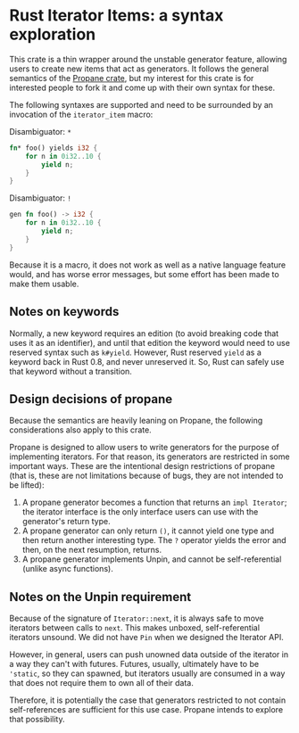 # Rust Iterator Items: a syntax exploration

This crate is a thin wrapper around the unstable generator feature, allowing users to create new 
items that act as generators. It follows the general semantics of the [Propane crate][propane], but my
interest for this crate is for interested people to fork it and come up with their own syntax for
these.

[propane]: https://github.com/withoutboats/propane

The following syntaxes are supported and need to be surrounded by an invocation of the
`iterator_item` macro:

Disambiguator: `*`

```rust
fn* foo() yields i32 {
    for n in 0i32..10 {
        yield n;
    }
}
```

Disambiguator: `!`

```rust
gen fn foo() -> i32 {
    for n in 0i32..10 {
        yield n;
    }
}
```

Because it is a macro, it does not work as well as a native language feature would, and has worse
error messages, but some effort has been made to make them usable.

## Notes on keywords

Normally, a new keyword requires an edition (to avoid breaking code that uses
it as an identifier), and until that edition the keyword would need to use
reserved syntax such as `k#yield`. However, Rust reserved `yield` as a keyword
back in Rust 0.8, and never unreserved it. So, Rust can safely use that keyword
without a transition.

## Design decisions of propane

Because the semantics are heavily leaning on Propane, the following considerations also apply to
this crate.

Propane is designed to allow users to write generators for the purpose of implementing iterators.
For that reason, its generators are restricted in some important ways. These are the intentional
design restrictions of propane (that is, these are not limitations because of bugs, they are not
intended to be lifted):

1. A propane generator becomes a function that returns an `impl Iterator`; the iterator interface is
   the only interface users can use with the generator's return type.
2. A propane generator can only return `()`, it cannot yield one type and then return another
   interesting type. The `?` operator yields the error and then, on the next resumption, returns.
3. A propane generator implements Unpin, and cannot be self-referential (unlike async functions).

## Notes on the Unpin requirement

Because of the signature of `Iterator::next`, it is always safe to move iterators between calls to
`next`. This makes unboxed, self-referential iterators unsound. We did not have `Pin` when we
designed the Iterator API.

However, in general, users can push unowned data outside of the iterator in a way they can't with
futures. Futures, usually, ultimately have to be `'static`, so they can spawned, but iterators
usually are consumed in a way that does not require them to own all of their data.

Therefore, it is potentially the case that generators restricted to not contain self-references are
sufficient for this use case. Propane intends to explore that possibility.
